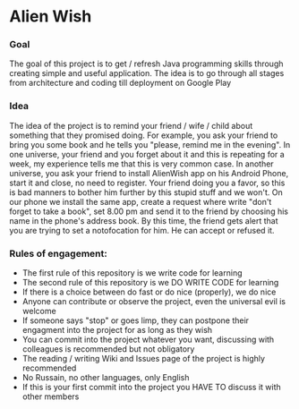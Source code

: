 # Alien Wish

### Goal ###

The goal of this project is to get / refresh Java programming skills through creating simple and useful application. The idea is to go through all stages from architecture and coding till deployment on Google Play

### Idea ###

The idea of the project is to remind your friend / wife / child about something that they promised doing. For example, you ask your friend to bring you some book and he tells you "please, remind me in the evening". In one universe, your friend and you  forget about it and this is repeating for a week, my experience tells me that this is very common case. In another universe, you ask your friend to install AlienWish app on his Android Phone, start it and close, no need to register. Your friend doing you a favor, so this is bad manners to bother him further by this stupid stuff and we won't. On our phone we install the same app, create a request where write "don't forget to take a book", set 8.00 pm and send it to the friend by choosing his name in the phone's address book. By this time, the friend gets alert that you are trying to set a notofocation for him. He can accept or refused it. 

### Rules of engagement: ###

* The first rule of this repository is we write code for learning
* The second rule of this repository is we DO WRITE CODE for learning
* If there is a choice between do fast or do nice (properly), we do nice
* Anyone can contribute or observe the project, even the universal evil is welcome
* If someone says "stop" or goes limp, they can postpone their engagment into the project for as long as they wish
* You can commit into the project whatever you want, discussing with colleagues is recommended but not obligatory
* The reading / writing Wiki and Issues page of the project is highly recommended
* No Russain, no other languages, only English
* If this is your first commit into the project you HAVE TO discuss it with other members
